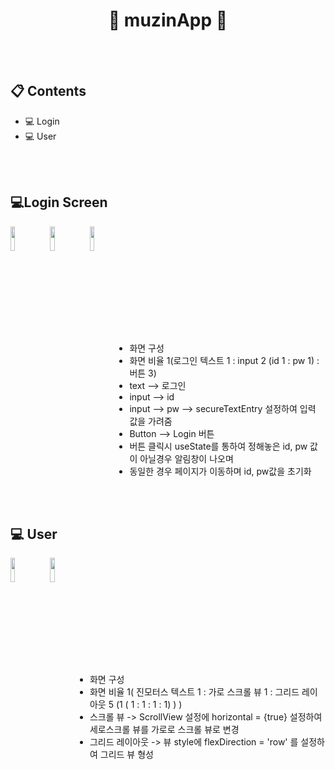 <h1 align = "center">
📱 muzinApp 📱
</h1>
<br/><br/>

## 📋 Contents
- 💻 Login
- 💻 User

<br/><br/>

## 💻Login Screen
<img src = "https://user-images.githubusercontent.com/82933290/115818885-b7943780-a438-11eb-9ac2-69063f858909.png" width ="12%" height = "10%" align = "left">
<img src = "https://user-images.githubusercontent.com/82933290/115820393-adc00380-a43b-11eb-9c53-d19b93a37d6b.png" width ="12%" height = "10%" align = "left">
<img src = "https://user-images.githubusercontent.com/82933290/115819707-69803380-a43a-11eb-958b-6444cbda86b6.png" width ="12%" height = "10%" align = "left">

<br/><br/><br/><br/><br/><br/><br/><br/><br/><br/>

- 화면 구성
- 화면 비율 1(로그인 텍스트 1 : input 2 (id 1 : pw 1)  : 버튼 3)
- text --> 로그인
- input --> id
- input --> pw --> secureTextEntry 설정하여 입력 값을 가려줌
- Button --> Login 버튼
- 버튼 클릭시 useState를 통하여 정해놓은 id, pw 값이 아닐경우 알림창이 나오며 
- 동일한 경우 페이지가 이동하며 id, pw값을 초기화

<br/><br/>

## 💻 User
<img src = "https://user-images.githubusercontent.com/82933290/115821027-f6c48780-a43c-11eb-951f-9ad322f0f86c.png" width ="12%" height = "10%" align = "left">
<img src = "https://user-images.githubusercontent.com/82933290/115821048-047a0d00-a43d-11eb-8b84-ab9d472d72b6.png" width ="12%" height = "10%" align = "left">

<br/><br/><br/><br/><br/><br/><br/><br/><br/><br/>

- 화면 구성
- 화면 비율 1( 진모터스 텍스트 1 : 가로 스크롤 뷰 1 : 그리드 레이아웃 5 (1 ( 1 : 1 : 1 : 1) ) )
- 스크롤 뷰 -> ScrollView 설정에 horizontal = {true} 설정하여 세로스크롤 뷰를 가로로 스크롤 뷰로 변경
- 그리드 레이아웃 -> 뷰 style에 flexDirection = 'row' 를 설정하여 그리드 뷰 형성

